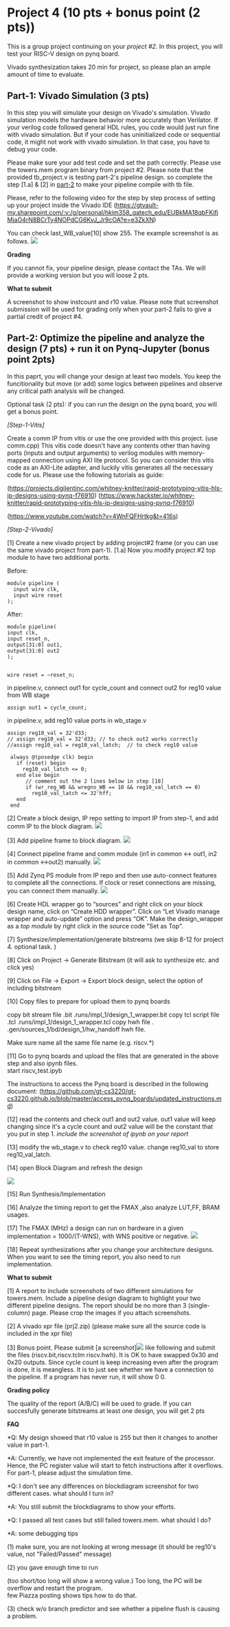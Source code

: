 # Project 4 (10 pts + bonus point (2 pts)) 

This is a group project continuing on your *project #2*. 
In this project, you will test your RISC-V design on pynq board. 

Vivado synthesization takes 20 min for project, so please plan an ample amount of time to evaluate. 

## Part-1: Vivado Simulation (3 pts)

In this step you will simulate your design on Vivado's simulation. 
Vivado simulation models the hardware behavior more accurately than Verilator. 
If your verilog code followed general HDL rules, you code would just run fine with vivado simulation. 
But if your code has uninitialized code or sequential code, it might not work with vivado simulation. In that case, you have to debug your code.

Please make sure your add test code and set the path correctly. 
Please use the towers.mem program binary from project #2. Please note that the provided tb_project.v is testing part-2's pipeline design. so complete the step [1.a] & [2] in [part-2](#change) to make your pipeline compile with tb file. 

Please, refer to the following video for the step by step process of setting up your project inside the Vivado IDE (https://gtvault-my.sharepoint.com/:v:/g/personal/hkim358_gatech_edu/EUBkMA18qbFKifiMjaO4rN8BCrTy4NOPdCG6KvJ_Jr9cOA?e=e3ZkXN) 

You can check last_WB_value[10] show 255. The example screenshot is as follows. 
<img src="figs/prj4.png">

**Grading** 

If you cannot fix, your pipeline design, please contact the TAs. We will provide a working version but you will loose 2 pts. 

**What to submit** 

A screenshot to show instcount and r10 value. 
Please note that screenshot submission will be used for grading only when your part-2 fails to give a partial credit of project #4. 

##  Part-2: Optimize the pipeline and analyze the design  (7 pts)  + run it on Pynq-Jupyter (bonus point 2pts)

In this paprt, you will change your design at least two models. You keep the funcitionality but move (or add) some logics between pipelines and observe any critical path analysis will be changed. 

Optional task (2 pts): if you can run the design on the pynq board, you will get a bonus point. 

*[Step-1-Vitis]*

Create a comm IP from vitis or use the one provided with this project. (use comm.cpp) 
This vitis code doesn't have any contents other than having ports (inputs and output arguments) to verilog modules with memory-mapped connection using AXI lite protocol. So you can consider this vitis code as an AXI-Lite adapter, and luckily vitis generates all the necessary code for us. 
Please use the following tutorials as guide:

(https://projects.digilentinc.com/whitney-knitter/rapid-prototyping-vitis-hls-ip-designs-using-pynq-f76910)
(https://www.hackster.io/whitney-knitter/rapid-prototyping-vitis-hls-ip-designs-using-pynq-f76910)

(https://www.youtube.com/watch?v=4WnFQFHrtkg&t=416s)

*[Step-2-Vivado]* 

[1] Create a new vivado project by adding project#2 frame (or you can use the same vivado project from part-1).
<a name="change"> 
[1.a] Now you modify project #2 top module to have two additional ports. 

Before:

```
module pipeline (
  input wire clk,
  input wire reset
);
```

After:

```
module pipeline(
input clk,
input reset_n, 
output[31:0] out1,
output[31:0] out2
);


wire reset = ~reset_n;  
```

in pipeline.v, connect out1 for cycle_count and connect out2 for reg10 value from WB stage 

``` 
assign out1 = cycle_count; 
```

in pipeline.v, 
add reg10 value ports in wb_stage.v

```
assign reg10_val = 32'd33;  
// assign reg10_val = 32'd33; // to check out2 works correctly
//assign reg10_val = reg10_val_latch;  // to check reg10 value
```
```
 always @(posedge clk) begin 
   if (reset) begin
     reg10_val_latch <= 0;
   end else begin
      // comment out the 2 lines below in step [18]
      if (wr_reg_WB && wregno_WB == 10 && reg10_val_latch == 0)
        reg10_val_latch <= 32'hff;
   end
 end
```
</a>

[2] Create a block design, IP repo setting to import IP from step-1, and add comm IP to the block diagram. 
<img src="figs/addcom.png">

[3] Add pipeline frame to block diagram. 
<img src="figs/addriscv.png"> 

[4] Connect pipeline frame and comm module (in1 in common <-> out1, in2 in common <->out2) manually. 
<img src="figs/connect.png"> 

[5] Add Zynq PS module from IP repo and then use auto-connect features to complete all the connections. If clock or reset connections are missing, you can connect them manually. 
<img src="figs/finaldig.png"> 

[6] Create HDL wrapper go to “sources” and right click on your block design name, click on “Create HDD wrapper”. Click on “Let Vivado manage wrapper and auto-update” option and press “OK”. Make the design_wrapper as a *top module* by right click in the source code "Set as Top". 

[7] Synthesize/implementation/generate bitstreams (we skip 8-12 for project 4. optional task. ) 

[8] Click on Project -> Generate Bitstream (it will ask to synthesize etc. and click yes)

[9] Click on File -> Export -> Export block design, select the option of including bitstream

[10] Copy files to prepare for upload them to pynq boards 

copy bit stream file .bit
.runs/impl_1/design_1_wrapper.bit 
copy tcl script file .tcl .runs/impl_1/design_1_wrapper.tcl
copy hwh file . .gen/sources_1/bd/design_1/hw_handoff hwh file.

Make sure name all the same file name (e.g. riscv.*) 

[11] Go to pynq boards and upload the files that are generated in the above step and also ipynb files.  
start riscv_test.ipyb 

The instructions to access the Pynq board is described in the following document: (https://github.com/gt-cs3220/gt-cs3220.github.io/blob/master/access_pynq_boards/updated_instructions.md)

[12] read the contents and check out1 and out2 value. 
out1 value will keep changing since it's a cycle count and out2 value will be the constant that you put in step 1. 
*include the screenshot of ipynb on your report* 

[13] modify the wb_stage.v to check reg10 value. 
change reg10_val to store reg10_val_latch. 

[14] open Block Diagram and refresh the design 

<img src="figs/updatemodule.png"> 

[15] Run Synthesis/Implementation 

[16] Analyze the timing report to get the FMAX ,also analyze LUT,FF, BRAM usages. 

[17] The FMAX (MHz) a design can run on hardware in a given implementation = 1000/(T-WNS), with WNS positive or negative.
<img src="figs/fmax.png">

[18] Repeat synthesizations after you change your architecture desigsns. 
When you want to see the timing report, you also need to run implementation.

**What to submit** 

[1] A report to include screenshots of two different simulations for towers.mem. 
Include a pipeline design diagram to highlight your two different pipeline designs. 
The report should be no more than 3 (single-column) page. Please crop the images if you attach screenshots. 

[2] A vivado xpr file (prj2.zip)
(please make sure all the source code is included in the xpr file) 

[3] Bonus point. 
Please submit [a screenshot]<img src="figs/jupyter_riscv.jpg"> like following and submit the files (riscv.bit,riscv.tclm riscv.hwh). It is OK to have swapped 0x30 and 0x20 outputs. Since cycle count is keep increasing even after the program is done, it is meangless. It is to just see whether we have a connection to the pipeline. If a program has never run, it will show 0 0. 


**Grading policy** 


The quality of the report (A/B/C) will be used to grade. 
If you can succesfully generate bitstreams at least one design, you will get 2 pts 



**FAQ**

*Q: My design showed that r10 value is 255 but then it changes to another value in part-1.  

*A: Currently, we have not implemented the exit feature of the processor. Hence, the PC register value will start to fetch instructions after it overflows. For part-1, please adjust the simulation time. 

*Q: I don't see any differences on blockdiagram screenshot for two different cases. what should I turn in? 

*A: You still submit the blockdiagrams to show your efforts. 

*Q: I passed all test cases but still failed towers.mem. what should I do? 

*A: some debugging tips 

(1) make  sure, you are not looking at wrong message (it should be reg10's value, not "Failed/Passed" message)

(2) you gave enough time to run 

(too short/too long will show a wrong value.) Too long, the PC will be overflow and restart the program.  
few Piazza posting shows tips how to do that. 

(3) check w/o branch predictor and see whether a pipeline flush is causing a problem.


